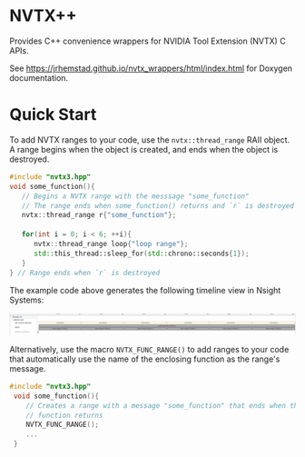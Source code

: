 # NVTX++

Provides C++ convenience wrappers for NVIDIA Tool Extension (NVTX) C APIs. 

See https://jrhemstad.github.io/nvtx_wrappers/html/index.html for Doxygen documentation.

  # Quick Start
 
  To add NVTX ranges to your code, use the `nvtx::thread_range` RAII object. A
  range begins when the object is created, and ends when the object is
  destroyed.
 
  ```c++
  #include "nvtx3.hpp"
  void some_function(){
     // Begins a NVTX range with the messsage "some_function"
     // The range ends when some_function() returns and `r` is destroyed
     nvtx::thread_range r{"some_function"};
  
     for(int i = 0; i < 6; ++i){
        nvtx::thread_range loop{"loop range"};
        std::this_thread::sleep_for(std::chrono::seconds{1});
     }
  } // Range ends when `r` is destroyed
  ```

  The example code above generates the following timeline view in Nsight Systems:

  ![alt text](https://raw.githubusercontent.com/jrhemstad/nvtx_wrappers/master/docs/example_range.png "Example NVTX Ranges")
  
  Alternatively, use the macro `NVTX_FUNC_RANGE()` to add
  ranges to your code that automatically use the name of the enclosing function
  as the range's message.
 
 ```c++
 #include "nvtx3.hpp"
  void some_function(){
     // Creates a range with a message "some_function" that ends when the enclosing
     // function returns
     NVTX_FUNC_RANGE();
     ...
  }
  ```


